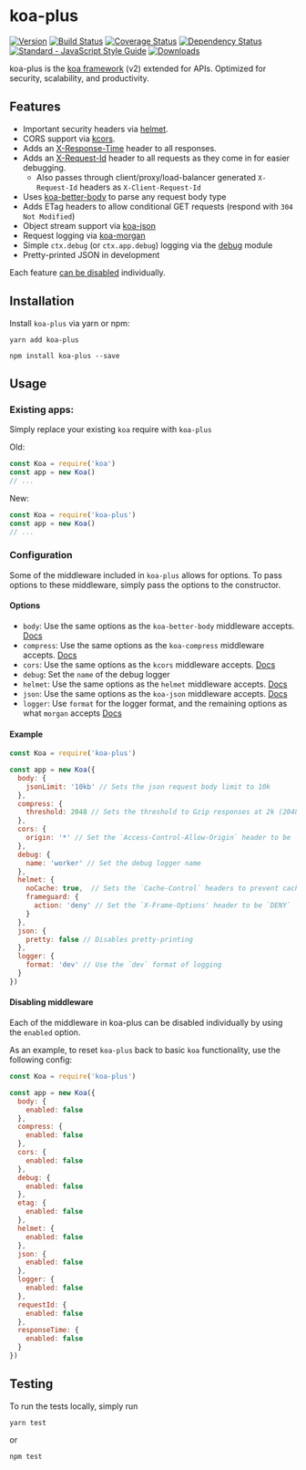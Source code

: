 # koa-plus

[![Version](https://img.shields.io/npm/v/koa-plus.svg?style=flat-square)](https://www.npmjs.com/package/koa-plus)
[![Build Status](https://img.shields.io/travis/venables/koa-plus/master.svg?style=flat-square)](https://travis-ci.org/venables/koa-plus)
[![Coverage Status](https://img.shields.io/coveralls/venables/koa-plus.svg?style=flat-square)](https://coveralls.io/github/venables/koa-plus)
[![Dependency Status](https://img.shields.io/david/venables/koa-plus.svg?style=flat-square)](https://david-dm.org/venables/koa-plus)
[![Standard - JavaScript Style Guide](https://img.shields.io/badge/code%20style-standard-brightgreen.svg?style=flat-square)](http://standardjs.com/)
[![Downloads](https://img.shields.io/npm/dm/koa-plus.svg?style=flat-square)](https://www.npmjs.com/package/koa-plus)

koa-plus is the [koa framework](https://github.com/koajs/koa) (v2) extended for APIs. Optimized for security, scalability, and productivity.

## Features

* Important security headers via [helmet](https://github.com/venables/koa-helmet).
* CORS support via [kcors](https://github.com/koajs/cors/tree/v2.x).
* Adds an [X-Response-Time](https://github.com/koajs/response-time/tree/v2.x) header to all responses.
* Adds an [X-Request-Id](lib/middleware/request-id.js) header to all requests as they come in for easier debugging.
  * Also passes through client/proxy/load-balancer generated `X-Request-Id` headers as `X-Client-Request-Id`
* Uses [koa-better-body](https://github.com/tunnckoCore/koa-better-body) to parse any request body type
* Adds ETag headers to allow conditional GET requests (respond with `304 Not Modified`)
* Object stream support via [koa-json](https://github.com/koajs/json)
* Request logging via [koa-morgan](https://github.com/koa-modules/morgan)
* Simple `ctx.debug` (or `ctx.app.debug`) logging via the [debug](https://github.com/visionmedia/debug) module
* Pretty-printed JSON in development

Each feature [can be disabled](#disabling-middleware) individually.

## Installation

Install `koa-plus` via yarn or npm:

```
yarn add koa-plus
```

```
npm install koa-plus --save
```

## Usage

### Existing apps:

Simply replace your existing `koa` require with `koa-plus`

Old:

```js
const Koa = require('koa')
const app = new Koa()
// ...
```

New:

```js
const Koa = require('koa-plus')
const app = new Koa()
// ...
```

### Configuration

Some of the middleware included in `koa-plus` allows for options.  To pass options to these
middleware, simply pass the options to the constructor.

#### Options

* `body`:  Use the same options as the `koa-better-body` middleware accepts. [Docs](https://github.com/tunnckoCore/koa-better-body)
* `compress`: Use the same options as the `koa-compress` middleware accepts. [Docs](https://github.com/koajs/compress/tree/v2.x)
* `cors`: Use the same options as the `kcors` middleware accepts. [Docs](https://github.com/koajs/cors/tree/v2.x)
* `debug`: Set the `name` of the debug logger
* `helmet`: Use the same options as the `helmet` middleware accepts. [Docs](https://helmetjs.github.io/docs/)
* `json`: Use the same options as the `koa-json` middleware accepts. [Docs](https://github.com/koajs/json/tree/next)
* `logger`: Use `format` for the logger format, and the remaining options as what `morgan` accepts [Docs](https://github.com/expressjs/morgan)

#### Example

```js
const Koa = require('koa-plus')

const app = new Koa({
  body: {
    jsonLimit: '10kb' // Sets the json request body limit to 10k
  },
  compress: {
    threshold: 2048 // Sets the threshold to Gzip responses at 2k (2048 bytes)
  },
  cors: {
    origin: '*' // Set the `Access-Control-Allow-Origin` header to be `*`
  },
  debug: {
    name: 'worker' // Set the debug logger name
  },
  helmet: {
    noCache: true,  // Sets the `Cache-Control` headers to prevent caching
    frameguard: {
      action: 'deny' // Set the `X-Frame-Options' header to be `DENY`
    }
  },
  json: {
    pretty: false // Disables pretty-printing
  },
  logger: {
    format: 'dev' // Use the `dev` format of logging
  }
})
```

#### Disabling middleware

Each of the middleware in koa-plus can be disabled individually by using the `enabled` option.

As an example, to reset `koa-plus` back to basic `koa` functionality, use the following config:

```js
const Koa = require('koa-plus')

const app = new Koa({
  body: {
    enabled: false
  },
  compress: {
    enabled: false
  },
  cors: {
    enabled: false
  },
  debug: {
    enabled: false
  },
  etag: {
    enabled: false
  },
  helmet: {
    enabled: false
  },
  json: {
    enabled: false
  },
  logger: {
    enabled: false
  },
  requestId: {
    enabled: false
  },
  responseTime: {
    enabled: false
  }
})
```

## Testing

To run the tests locally, simply run

```
yarn test
```

or

```
npm test
```
